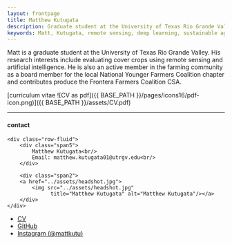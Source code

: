 ```yaml
---
layout: frontpage
title: Matthew Kutugata
description: Graduate student at the University of Texas Rio Grande Valley evaluating cover crops using artificial intelligence and remote sensing 
keywords: Matt, Kutugata, remote sensing, deep learning, sustainable agriculture, agroecology, cover crops
---
```


Matt is a graduate student at the University of Texas Rio Grande Valley. His research interests include evaluating cover crops using remote sensing and artificial intelligence. He is also an active member in the farming community as a board member for the local National Younger Farmers Coalition chapter and contributes produce the Frontera Farmers Coalition CSA. 

[curriculum vitae ![CV as pdf]({{ BASE_PATH }}/pages/icons16/pdf-icon.png)]({{ BASE_PATH }}/assets/CV.pdf)<br/>


---


<div class="container">
<h4><a name="contact"></a>contact</h4>

    <div class="row-fluid">
        <div class="span5">
            Matthew Kutugata<br/>
            Email: matthew.kutugata01@utrgv.edu<br/>
        </div>

        <div class="span2">
        <a href="../assets/headshot.jpg">
            <img src="../assets/headshot.jpg"
                  title="Matthew Kutugata" alt="Matthew Kutugata"/></a>
        </div>
    </div>
</div>

<div class="navbar">
  <div class="navbar-inner">
      <ul class="nav">
          <li><a href="{{ BASE_PATH }}/assets/CV.pdf">CV</a></li>
          <li><a href="https://github.com/mattkutu">GitHub</a></li>
          <li><a href="https://instagram.com/mattkutu">Instagram (@mattkutu)</a></li>
      </ul>
  </div>
</div>

